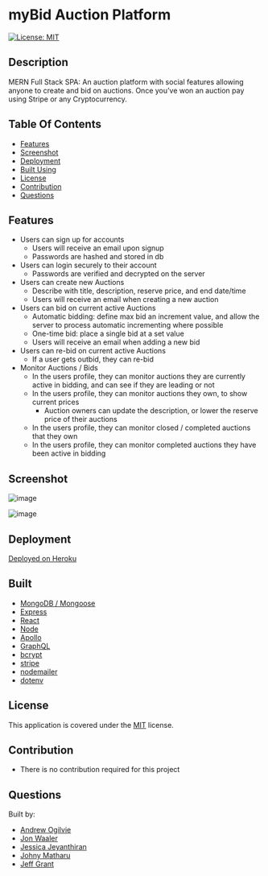 # myBid Auction Platform

[![License: MIT](https://img.shields.io/badge/License-MIT-yellow.svg)](https://opensource.org/licenses/MIT)

## Description

MERN Full Stack SPA: An auction platform with social features allowing anyone to create and bid on auctions. Once you’ve won an auction pay using Stripe or any Cryptocurrency.

## Table Of Contents

- [Features](#features)
- [Screenshot](#screenshot)
- [Deployment](#deployment)
- [Built Using](#built)
- [License](#license)
- [Contribution](#contribution)
- [Questions](#questions)

## Features

- Users can sign up for accounts
  - Users will receive an email upon signup
  - Passwords are hashed and stored in db
- Users can login securely to their account
  - Passwords are verified and decrypted on the server
- Users can create new Auctions
  - Describe with title, description, reserve price, and end date/time
  - Users will receive an email when creating a new auction
- Users can bid on current active Auctions
  - Automatic bidding: define max bid an increment value, and allow the server to process automatic incrementing where possible
  - One-time bid: place a single bid at a set value
  - Users will receive an email when adding a new bid
- Users can re-bid on current active Auctions
  - If a user gets outbid, they can re-bid
- Monitor Auctions / Bids
  - In the users profile, they can monitor auctions they are currently active in bidding, and can see if they are leading or not
  - In the users profile, they can monitor auctions they own, to show current prices
    - Auction owners can update the description, or lower the reserve price of their auctions
  - In the users profile, they can monitor closed / completed auctions that they own
  - In the users profile, they can monitor completed auctions they have been active in bidding

## Screenshot
![image](https://user-images.githubusercontent.com/69044956/127777775-cda42ade-9608-405d-9dfb-7d51b8fcb203.png)

![image](https://user-images.githubusercontent.com/69044956/127777775-cda42ade-9608-405d-9dfb-7d51b8fcb203.png)

## Deployment

[Deployed on Heroku](https://mybid-live.herokuapp.com/)

## Built

- [MongoDB / Mongoose](https://www.mongodb.com/)
- [Express](https://expressjs.com/)
- [React](https://reactjs.org/)
- [Node](https://nodejs.org/en/)
- [Apollo](https://www.npmjs.com/package/apollo)
- [GraphQL](https://graphql.org/)
- [bcrypt](https://www.npmjs.com/package/bcrypt)
- [stripe](https://stripe.com/docs/js/including)
- [nodemailer](https://nodemailer.com/about/)
- [dotenv](https://www.npmjs.com/package/dotenv)

## License

This application is covered under the [MIT](https://opensource.org/licenses/MIT) license.

## Contribution

- There is no contribution required for this project

## Questions

Built by:

- [Andrew Ogilvie](https://github.com/PrimalOrB)
- [Jon Waaler](https://github.com/JonWaaler)
- [Jessica Jeyanthiran](https://github.com/JessicaJeyanthiran)
- [Johny Matharu](https://github.com/JohnnyMatharu)
- [Jeff Grant](https://github.com/JeffGrant274)
